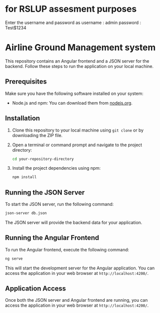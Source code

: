 # for RSLUP assesment purposes

Enter the username and password as
username : admin
password : Test$1234

# Airline Ground Management system

This repository contains an Angular frontend and a JSON server for the backend. Follow these steps to run the application on your local machine.

## Prerequisites

Make sure you have the following software installed on your system:

- Node.js and npm: You can download them from [nodejs.org](https://nodejs.org/).

## Installation

1. Clone this repository to your local machine using `git clone` or by downloading the ZIP file.

2. Open a terminal or command prompt and navigate to the project directory:

   ```bash
   cd your-repository-directory
   ```

3. Install the project dependencies using npm:

   ```bash
   npm install
   ```

## Running the JSON Server

To start the JSON server, run the following command:

```bash
json-server db.json
```

The JSON server will provide the backend data for your application.

## Running the Angular Frontend

To run the Angular frontend, execute the following command:

```bash
ng serve
```

This will start the development server for the Angular application. You can access the application in your web browser at `http://localhost:4200/`.

## Application Access

Once both the JSON server and Angular frontend are running, you can access the application in your web browser at `http://localhost:4200/`.
